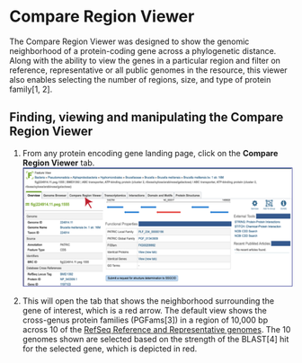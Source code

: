 # Compare Region Viewer

The Compare Region Viewer was designed to show the genomic neighborhood of a protein-coding gene across a phylogenetic distance. Along with the ability to view the genes in a particular region and filter on reference, representative or all public genomes in the resource, this viewer also enables selecting the number of regions, size, and type of protein family[1, 2].

## Finding, viewing and manipulating the Compare Region Viewer
1.	From any protein encoding gene landing page, click on the **Compare Region Viewer** tab.
![Compare Region View tab on the Feature Landing page](./images/Figure_1_CRV_tab.png "Compare Region Viewer tab.")

2.	This will open the tab that shows the neighborhood surrounding the gene of interest, which is a red arrow.  The default view shows the cross-genus protein families (PGFams[3]) in a region of 10,000 bp across 10 of the [RefSeq Reference and Representative genomes](https://www.ncbi.nlm.nih.gov/refseq/about/prokaryotes/).  The 10 genomes shown are selected based on the strength of the BLAST[4] hit for the selected gene, which is depicted in red. 
